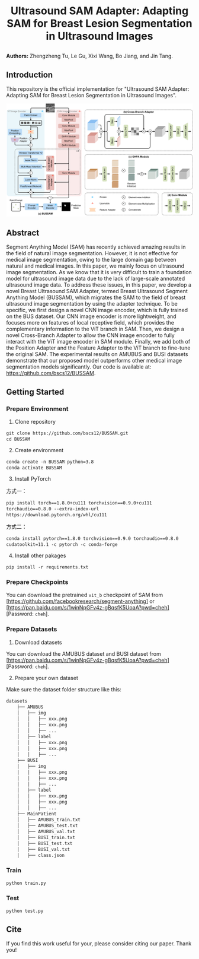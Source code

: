 # <p align=center>Ultrasound SAM Adapter: Adapting SAM for Breast Lesion Segmentation in Ultrasound Images</p>

**Authors:**
Zhengzheng Tu, Le Gu, Xixi Wang, Bo Jiang, and Jin Tang.

## Introduction
This repository is the official implementation for "Ultrasound SAM Adapter: Adapting SAM for Breast Lesion Segmentation in Ultrasound Images".

![image](BUSSAM.png)

## Abstract
Segment Anything Model (SAM) has recently achieved amazing results in the field of natural image segmentation. However, it is not effective for medical image segmentation, owing to the large domain gap between natural and medical images. In this paper, we mainly focus on ultrasound image segmentation. As we know that it is very difficult to train a foundation model for ultrasound image data due to the lack of large-scale annotated ultrasound image data. To address these issues, in this paper, we develop a novel Breast Ultrasound SAM Adapter, termed Breast Ultrasound Segment Anything Model (BUSSAM), which migrates the SAM to the field of breast ultrasound image segmentation by using the adapter technique. To be specific, we first design a novel CNN image encoder, which is fully trained on the BUS dataset. Our CNN image encoder is more lightweight, and focuses more on features of local receptive field, which provides the complementary information to the ViT branch in SAM. Then, we design a novel Cross-Branch Adapter to allow the CNN image encoder to fully interact with the ViT image encoder in SAM module. 
Finally, we add both of the Position Adapter and the Feature Adapter to the ViT branch to fine-tune the original SAM. The experimental results on AMUBUS and BUSI datasets demonstrate that our proposed model outperforms other medical image segmentation models significantly. 
Our code is available at: https://github.com/bscs12/BUSSAM.

## Getting Started
### Prepare Environment
1. Clone repository
```
git clone https://github.com/bscs12/BUSSAM.git
cd BUSSAM
```

2. Create environment
```
conda create -n BUSSAM python=3.8
conda activate BUSSAM
```

3. Install PyTorch

方式一：
```
pip install torch==1.8.0+cu111 torchvision==0.9.0+cu111 torchaudio==0.8.0 --extra-index-url https://download.pytorch.org/whl/cu111
```

方式二：
```
conda install pytorch==1.8.0 torchvision==0.9.0 torchaudio==0.8.0 cudatoolkit=11.1 -c pytorch -c conda-forge
```

4. Install other pakages
```
pip install -r requirements.txt
```

### Prepare Checkpoints
You can download the pretrained ```vit_b``` checkpoint of SAM from [https://github.com/facebookresearch/segment-anything] or [https://pan.baidu.com/s/1winNpGFv4z-gBqsfK5UoaA?pwd=cheh] [Password: ```cheh```].

### Prepare Datasets
1. Download datasets

You can download the AMUBUS dataset and BUSI dataset from [https://pan.baidu.com/s/1winNpGFv4z-gBqsfK5UoaA?pwd=cheh] [Password: ```cheh```].

2. Prepare your own dataset

Make sure the dataset folder structure like this:
```
datasets
    ├── AMUBUS
    │   ├── img
    │   │   ├── xxx.png
    │   │   ├── xxx.png
    │   │   ├── ...
    │   ├── label
    │   │   ├── xxx.png
    │   │   ├── xxx.png
    │   │   ├── ...
    ├── BUSI
    │   ├── img
    │   │   ├── xxx.png
    │   │   ├── xxx.png
    │   │   ├── ...
    │   ├── label
    │   │   ├── xxx.png
    │   │   ├── xxx.png
    │   │   ├── ...
    ├── MainPatient
    │   ├── AMUBUS_train.txt
    │   ├── AMUBUS_test.txt
    │   ├── AMUBUS_val.txt
    │   ├── BUSI_train.txt
    │   ├── BUSI_test.txt
    │   ├── BUSI_val.txt
    │   ├── class.json
```
### Train
```
python train.py
```
### Test
```
python test.py
```
## Cite
If you find this work useful for your, please consider citing our paper. Thank you!